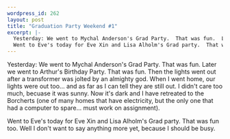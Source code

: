 ```yaml
--- 
wordpress_id: 262
layout: post
title: "Graduation Party Weekend #1"
excerpt: |-
  Yesterday: We went to Mychal Anderson's Grad Party.  That was fun.  Later we went to Arthur's Birthday Party.  That was fun.  Then the lights went out after a transformer was jolted by an almighty god.  When I went home, our lights were out too... and as far as I can tell they are still out.  I didn't care too much, becuase it was sunny.  Now it's dark and I have retreated to the Borcherts (one of many homes that have electricity, but the only one that had a computer to spare... must work on assignment).<p>
  Went to Eve's today for Eve Xin and Lisa Alholm's Grad party.  That was fun too.  Well I don't want to say anything more yet, because I should be busy.
---
```

Yesterday: We went to Mychal Anderson's Grad Party.  That was fun.  Later we went to Arthur's Birthday Party.  That was fun.  Then the lights went out after a transformer was jolted by an almighty god.  When I went home, our lights were out too... and as far as I can tell they are still out.  I didn't care too much, becuase it was sunny.  Now it's dark and I have retreated to the Borcherts (one of many homes that have electricity, but the only one that had a computer to spare... must work on assignment).

Went to Eve's today for Eve Xin and Lisa Alholm's Grad party.  That was fun too.  Well I don't want to say anything more yet, because I should be busy.
